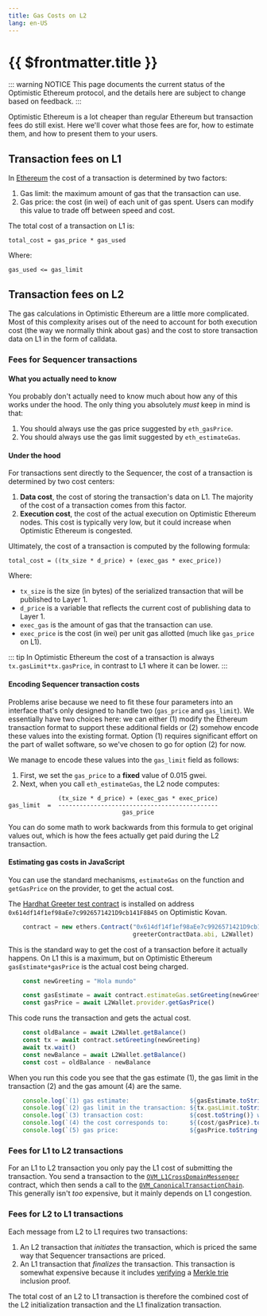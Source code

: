 ```yaml
---
title: Gas Costs on L2
lang: en-US
---
```


# {{ $frontmatter.title }}

::: warning NOTICE
This page documents the current status of the Optimistic Ethereum protocol, and the details here are subject to change based on feedback.
:::

Optimistic Ethereum is a lot cheaper than regular Ethereum but transaction fees do still exist.
Here we'll cover what those fees are for, how to estimate them, and how to present them to your users.


## Transaction fees on L1

In [Ethereum](https://ethereum.org/en/developers/docs/gas/#why-do-gas-fees-exist) the cost of a transaction is determined by two factors:

1. Gas limit: the maximum amount of gas that the transaction can use.
1. Gas price: the cost (in wei) of each unit of gas spent. Users can modify this value to trade off between speed and cost.

The total cost of a transaction on L1 is:

```
total_cost = gas_price * gas_used
```

Where:

```
gas_used <= gas_limit
```

## Transaction fees on L2

The gas calculations in Optimistic Ethereum are a little more complicated.
Most of this complexity arises out of the need to account for both execution cost (the way we normally think about gas) and the cost to store transaction data on L1 in the form of calldata.

### Fees for Sequencer transactions

#### What you actually need to know

You probably don't actually need to know much about how any of this works under the hood.
The only thing you absolutely *must* keep in mind is that:
1. You should always use the gas price suggested by `eth_gasPrice`.
2. You should always use the gas limit suggested by `eth_estimateGas`.

#### Under the hood

For transactions sent directly to the Sequencer, the cost of a transaction is determined by two cost centers:

1. **Data cost**, the cost of storing the transaction's data on L1. The majority of the cost of a transaction comes from this factor.
2. **Execution cost**, the cost of the actual execution on Optimistic Ethereum nodes. This cost is typically very low, but it could increase when Optimistic Ethereum is congested.

Ultimately, the cost of a transaction is computed by the following formula:

```text
total_cost = ((tx_size * d_price) + (exec_gas * exec_price))
```

Where:

* `tx_size` is the size (in bytes) of the serialized transaction that will be
  published to Layer 1.
* `d_price` is a variable that reflects the current cost of publishing data 
   to Layer 1.
* `exec_gas` is the amount of gas that the transaction can use.
* `exec_price` is the cost (in wei) per unit gas allotted (much like
  `gas_price` on L1).


::: tip
In Optimistic Ethereum the cost of a transaction is always
`tx.gasLimit*tx.gasPrice`, in contrast to L1 where it can be lower.
:::

#### Encoding Sequencer transaction costs

Problems arise because we need to fit these four parameters into an interface that's only designed to handle two (`gas_price` and `gas_limit`).
We essentially have two choices here: we can either (1) modify the Ethereum transaction format to support these additional fields or (2) somehow encode these values into the existing format.
Option (1) requires significant effort on the part of wallet software, so we've chosen to go for option (2) for now.

We manage to encode these values into the `gas_limit` field as follows:

1. First, we set the `gas_price` to a **fixed** value of 0.015 gwei.
2. Next, when you call `eth_estimateGas`, the L2 node computes:

```text
              (tx_size * d_price) + (exec_gas * exec_price)
gas_limit  =  ---------------------------------------------
                                gas_price
```

You can do some math to work backwards from this formula to get original values out, which is how the fees actually get paid during the L2 transaction.


#### Estimating gas costs in JavaScript

You can use the standard mechanisms, `estimateGas` 
on the function and `getGasPrice` on the provider, to get the actual
cost.

The [Hardhat Greeter test contract](https://github.com/nomiclabs/hardhat/blob/master/packages/hardhat-core/sample-projects/basic/contracts/Greeter.sol) is installed on 
address `0x614df14f1ef98aEe7c9926571421D9cb141F8B45` on Optimistic Kovan.

```javascript
    contract = new ethers.Contract("0x614df14f1ef98aEe7c9926571421D9cb141F8B45",
                                   greeterContractData.abi, L2Wallet)
```

This is the standard way to get the cost of a transaction before it actually
happens. On L1 this is a maximum, but on Optimistic Ethereum `gasEstimate*gasPrice`
is the actual cost being charged.

```javascript
    const newGreeting = "Hola mundo"

    const gasEstimate = await contract.estimateGas.setGreeting(newGreeting)
    const gasPrice = await L2Wallet.provider.getGasPrice()
```

This code runs the transaction and gets the actual cost.

```javascript
    const oldBalance = await L2Wallet.getBalance()
    const tx = await contract.setGreeting(newGreeting)
    await tx.wait()
    const newBalance = await L2Wallet.getBalance()    
    const cost = oldBalance - newBalance
```

When you run this code you see that the gas estimate (1), the gas limit in the 
transaction (2) and the gas amount (4) are the same.


```javascript
    console.log(`(1) gas estimate:                 ${gasEstimate.toString()}`)
    console.log(`(2) gas limit in the transaction: ${tx.gasLimit.toString()}`)
    console.log(`(3) transaction cost:             ${cost.toString()} wei`)
    console.log(`(4) the cost corresponds to:      ${(cost/gasPrice).toString()} gas`)
    console.log(`(5) gas price:                    ${gasPrice.toString()} wei/gas`)  
```


<!--

#### Estimating costs locally

Sometimes it is advantageous to run the gas estimate locally instead of asking
a network node. For example, you might want to run a what-if scenario if the
L1 gas price goes up or down, or if a transaction that fails in the current
state were successful.

To do this, we provide the Javascript package 
[`@eth-optimism/core-utils`](https://www.npmjs.com/package/@eth-optimism/core-utils). Here is sample code that uses it:

We need a contract instance to get the transaction data, but it doesn't
actually need to be connected to a contract on an Ethereum network, so
it's OK to give a dummy address and not have a provider or wallet.

```javascript
    contract = new ethers.Contract("0x0000000000000000000000000000000000000000", 
          greeterContractData.abi)
```

[`populateTransaction`](https://docs.ethers.io/v5/api/contract/contract/#contract-populateTransaction) allows us to create the transaction
that we'd normally send to run a function.

```javascript
    const newGreeting = "Hola mundo"
    let tx = await contract.populateTransaction.setGreeting(newGreeting)
```

The L1 and L2 gas prices are available through [our RPC 
interface](/docs/developers/l2/rpc.html#rollup-gasprices). For the L1
gas price you can also use [`getGasPrice`](https://docs.ethers.io/v5/api/providers/provider/#Provider-getGasPrice).
 

```javascript
    const encoded = coreUtils.TxGasLimit.encode({
        l1GasPrice: l1GasPrice,
        l2GasPrice: l2GasPrice,
```

An estimate of how much gas the transaction will take. 

```javascript                
        l2GasLimit: l2GasLimit,
```

Most fields in a transaction are fixed length and we don't need their values
to figure the storage cost. The exception is the transaction's calldata, which we 
take from `populateTransaction`.

```javascript
        data: tx.data,
    })
```

The `gasLimit` we need to provide is the `encoded` value. That, times 
`0.015 gwei`, is the cost of the transaction.

```javascript
    console.log(`coreUtils gasLimit: ${encoded}`)
```


-->

<!--
#### How much does L2 gas cost?

L2 gas is purchased in units of 10,000 gas. The last four digits of 
`gasLimit` are the number of units purchased. At writing `1 ETH ≈ $3000`,
so these digits can add at most `10,000 * 0.015 gwei * 3000 / 10^9` to the
transaction cost. This works out to `0.045 ¢`, a negligible cost.
 
At writing `l2GasPrice` on the Optimistic Ethereum is a million. Every 10^5 
gas adds 10,000 to `gasLimit` (for other gas prices 
it should also be every `10^11 / l2GasPrice` gas). In other words, 10 gas units
cost 0.015 gwei. 

On L1 a gas unit typically costs over twenty gwei 
([click here for a graph](https://ycharts.com/indicators/ethereum_average_gas_price)). This means that ten thousand units of L2
gas cost are cheaper than one unit of L1 gas.

At present prices a cent buys you approximately 2.2 million L2 gas. 

::: warning Congestion Pricing
The `l2GasPrice` is normally a million, but it could rise at times of
high congestion.
:::

-->

### Fees for L1 to L2 transactions

For an L1 to L2 transaction you only pay the L1 cost of submitting the transaction.
You send a transaction to the [`OVM_L1CrossDomainMessenger`](https://github.com/ethereum-optimism/optimism/blob/develop/packages/contracts/contracts/optimistic-ethereum/OVM/bridge/messaging/OVM_L1CrossDomainMessenger.sol)
contract, which then sends a call to the [`OVM_CanonicalTransactionChain`](https://github.com/ethereum-optimism/optimism/blob/develop/packages/contracts/contracts/optimistic-ethereum/OVM/chain/OVM_CanonicalTransactionChain.sol).
This generally isn't *too* expensive, but it mainly depends on L1 congestion.

### Fees for L2 to L1 transactions

Each message from L2 to L1 requires two transactions:

1. An L2 transaction that *initiates* the transaction, which is priced the same way that Sequencer transactions are priced.
1. An L1 transaction that *finalizes* the transaction. This transaction is somewhat expensive because it includes [verifying](https://github.com/ethereum-optimism/optimism/blob/467d6cb6a4a35f2f8c3ea4cfa4babc619bafe7d2/packages/contracts/contracts/optimistic-ethereum/libraries/trie/Lib_MerkleTrie.sol#L73-L93) a [Merkle trie](https://eth.wiki/fundamentals/patricia-tree) inclusion proof.

The total cost of an L2 to L1 transaction is therefore the combined cost of the L2 initialization transaction and the L1 finalization transaction.
